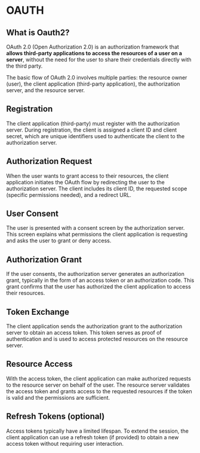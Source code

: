 # OAUTH

## What is Oauth2?

OAuth 2.0 (Open Authorization 2.0) is an authorization framework that **allows third-party applications to access the resources of a user on a server**, without the need for the user to share their credentials directly with the third party.

The basic flow of OAuth 2.0 involves multiple parties: the resource owner (user), the client application (third-party application), the authorization server, and the resource server.

## Registration
The client application (third-party) must register with the authorization server. During registration, the client is assigned a client ID and client secret, which are unique identifiers used to authenticate the client to the authorization server.

## Authorization Request
When the user wants to grant access to their resources, the client application initiates the OAuth flow by redirecting the user to the authorization server. The client includes its client ID, the requested scope (specific permissions needed), and a redirect URL.

## User Consent
The user is presented with a consent screen by the authorization server. This screen explains what permissions the client application is requesting and asks the user to grant or deny access.

## Authorization Grant
If the user consents, the authorization server generates an authorization grant, typically in the form of an access token or an authorization code. This grant confirms that the user has authorized the client application to access their resources.

## Token Exchange
The client application sends the authorization grant to the authorization server to obtain an access token. This token serves as proof of authentication and is used to access protected resources on the resource server.

## Resource Access
With the access token, the client application can make authorized requests to the resource server on behalf of the user. The resource server validates the access token and grants access to the requested resources if the token is valid and the permissions are sufficient.

## Refresh Tokens (optional)
Access tokens typically have a limited lifespan. To extend the session, the client application can use a refresh token (if provided) to obtain a new access token without requiring user interaction.



